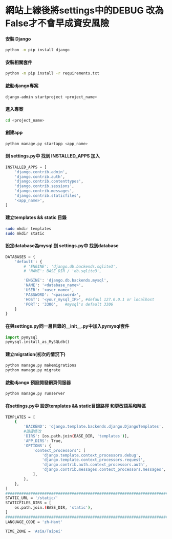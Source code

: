
# 網站上線後將settings中的DEBUG 改為False才不會早成資安風險

####  安裝 Django
```bash
python -m pip install django
```

#### 安裝相關套件
```bash
python -m pip install -r requirements.txt
```

#### 啟動django專案
```bash
django-admin startproject <project_name>
```

#### 進入專案
```bash
cd <project_name>
```

#### 創建app
```bash
python manage.py startapp <app_name>
```

#### 到 settings.py中 找到 INSTALLED_APPS 加入
```python
INSTALLED_APPS = [
    'django.contrib.admin',
    'django.contrib.auth',
    'django.contrib.contenttypes',
    'django.contrib.sessions',
    'django.contrib.messages',
    'django.contrib.staticfiles',
    '<app_name>',
]
```

#### 建立templates && static 目錄
```bash
sudo mkdir templates
sudo mkdir static
```

#### 設定database為mysql 到 settings.py中 找到database
```python
DATABASES = {
    'default': {
        # 'ENGINE': 'django.db.backends.sqlite3',
        # 'NAME': BASE_DIR / 'db.sqlite3',

        'ENGINE': 'django.db.backends.mysql',  
        'NAME': '<database_name>',                
        'USER': '<user_name>',                        
        'PASSWORD': '<password>',                  
        'HOST': '<your_mysql_IP>', #defaul 127.0.0.1 or localhost                
        'PORT': '3306',   #mysql's default 3306                     
    }
}
```

#### 在與settings.py同一層目錄的__init__.py中加入pymysql套件
```python
import pymysql
pymysql.install_as_MySQLdb()
```

#### 建立migration(初次的情況下)
```bash
python manage.py makemigrations
python manage.py migrate
```

#### 啟動django 預設開發網頁伺服器
```bash
python manage.py runserver
```

####  在settings.py中 設定templates && static目錄路徑 和更改語系和時區
```bash
TEMPLATES = [
    {
        'BACKEND': 'django.template.backends.django.DjangoTemplates',
        #這邊修改
        'DIRS': [os.path.join(BASE_DIR, 'templates')],
        'APP_DIRS': True,
        'OPTIONS': {
            'context_processors': [
                'django.template.context_processors.debug',
                'django.template.context_processors.request',
                'django.contrib.auth.context_processors.auth',
                'django.contrib.messages.context_processors.messages',
            ],
        },
    },
]
###############################################################################
STATIC_URL = '/static/'
STATICFILES_DIRS = [
    os.path.join.(BASE_DIR, 'static'),
]
###############################################################################
LANGUAGE_CODE = 'zh-Hant'

TIME_ZONE = 'Asia/Taipei'

```





